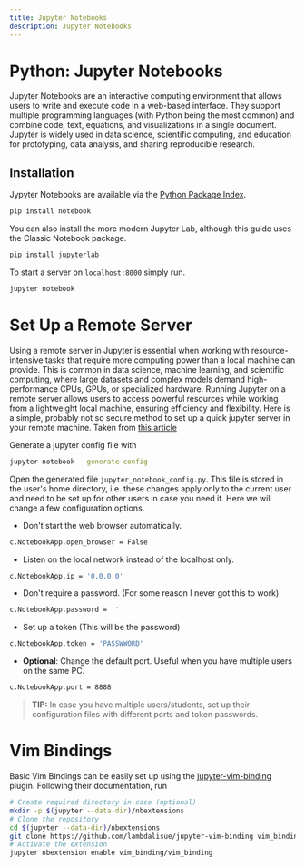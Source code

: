 ```yaml
---
title: Jupyter Notebooks
description: Jupyter Notebooks
---
```



# Python: Jupyter Notebooks

Jupyter Notebooks are an interactive computing environment that allows users to write and execute code in a web-based interface. They support multiple programming languages (with Python being the most common) and combine code, text, equations, and visualizations in a single document. Jupyter is widely used in data science, scientific computing, and education for prototyping, data analysis, and sharing reproducible research.

## Installation

Jypyter Notebooks are available via the [Python Package Index](https://pypi.org/).
```bash
pip install notebook
```
You can also install the more modern Jupyter Lab, although this guide uses the Classic Notebook package.
```bash
pip install jupyterlab
```
To start a server on `localhost:8000` simply run.
```bash
jupyter notebook
```

# Set Up a Remote Server

Using a remote server in Jupyter is essential when working with resource-intensive tasks that require more computing power than a local machine can provide. This is common in data science, machine learning, and scientific computing, where large datasets and complex models demand high-performance CPUs, GPUs, or specialized hardware. Running Jupyter on a remote server allows users to access powerful resources while working from a lightweight local machine, ensuring efficiency and flexibility. Here is a simple, probably not so secure method to set up a quick jupyter server in your remote machine. Taken from [this article](https://lerner.co.il/2017/02/01/five-minute-guide-setting-jupyter-notebook-server/)

Generate a jupyter config file with
```bash
jupyter notebook --generate-config
```
Open the generated file `jupyter_notebook_config.py`. This file is stored in the user's home directory, i.e. these changes apply only to the current user and need to be set up for other users in case you need it. Here we will change a few configuration options.

- Don't start the web browser automatically.
```bash
c.NotebookApp.open_browser = False
```
- Listen on the local network instead of the localhost only.
```bash
c.NotebookApp.ip = '0.0.0.0'
```
- Don't require a password. (For some reason I never got this to work)
```bash
c.NotebookApp.password = ''
```
- Set up a token (This will be the password)
 ```bash
c.NotebookApp.token = 'PASSWWORD'
```
- **Optional**: Change the default port. Useful when you have multiple users on the same PC.
```bash
c.NotebookApp.port = 8888
```

> __TIP:__ In case you have multiple users/students, set up their configuration files with different ports and token passwords.

# Vim Bindings

Basic Vim Bindings can be easily set up using the [jupyter-vim-binding](https://github.com/lambdalisue/jupyter-vim-binding) plugin. Following their documentation, run
```bash
# Create required directory in case (optional)
mkdir -p $(jupyter --data-dir)/nbextensions
# Clone the repository
cd $(jupyter --data-dir)/nbextensions
git clone https://github.com/lambdalisue/jupyter-vim-binding vim_binding
# Activate the extension
jupyter nbextension enable vim_binding/vim_binding
```
